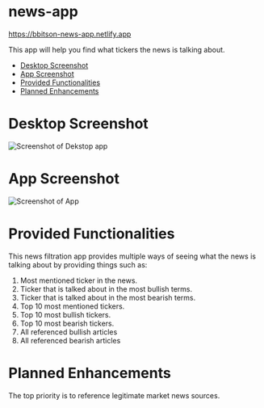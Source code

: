 # news-app

https://bbitson-news-app.netlify.app

This app will help you find what tickers the news is talking about.

 - [Desktop Screenshot](#desktop-screenshot)
 - [App Screenshot](#app-screenshot)
 - [Provided Functionalities](#Provided-functionalities)
 - [Planned Enhancements](#planned-enhancements)
 
 # Desktop Screenshot
 ![Screenshot of Dekstop app](https://user-images.githubusercontent.com/116586800/200413217-4651280c-994c-4f46-b1fa-5993287fcb2c.jpg)
 
 # App Screenshot
 ![Screenshot of App](https://user-images.githubusercontent.com/116586800/200412297-7824bf3e-eda6-4ad9-bcf7-80aba76abb6f.jpg)
 

# Provided Functionalities
This news filtration app provides multiple ways of seeing what the news is talking about by providing things such as:
1) Most mentioned ticker in the news.
2) Ticker that is talked about in the most bullish terms.
3) Ticker that is talked about in the most bearish terms.
4) Top 10 most mentioned tickers.
5) Top 10 most bullish tickers.
6) Top 10 most bearish tickers.
7) All referenced bullish articles
8) All referenced bearish articles


# Planned Enhancements
The top priority is to reference legitimate market news sources.
